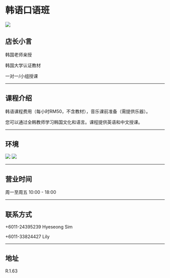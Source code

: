 # 韩语口语班

<img src="https://img.xmummap.com/1_kcbc_logo.webp" />

## 店长小言

韩国老师亲授

韩国大学认证教材

一对一/小组授课

---

## 课程介绍

韩语课程费用（每小时RM50，不含教材），音乐课前准备（需提供乐器）。

您可以通过全韩教师学习韩国文化和语言。课程提供英语和中文授课。

---

## 环境

<div class="image-slide">
  <img src="https://img.xmummap.com/1_kcbc_surd%20%281%29.webp" />
  <img src="https://img.xmummap.com/1_kcbc_surd%20%282%29.webp" />
</div>

---

## 营业时间

周一至周五 10:00 - 18:00

---

## 联系方式

+6011-24395239 Hyeseong Sim

+6011-33824427 Lily

---

## 地址

R.1.63
